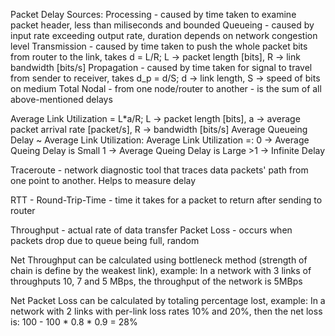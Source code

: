 Packet Delay Sources:
  Processing - caused by time taken to examine packet header, less than miliseconds and bounded
  Queueing - caused by input rate exceeding output rate, duration depends on network congestion level
  Transmission - caused by time taken to push the whole packet bits from router to the link, takes d = L/R; L -> packet length [bits], R -> link bandwidth [bits/s]
  Propagation - caused by time taken for signal to travel from sender to receiver, takes d_p = d/S; d -> link length, S -> speed of bits on medium
  Total Nodal - from one node/router to another - is the sum of all above-mentioned delays

  Average Link Utilization = L*a/R; L -> packet length [bits], a -> average packet arrival rate [packet/s], R -> bandwidth [bits/s]
  Average Queueing Delay ~ Average Link Utilization:
    Average Link Utilization =:
      0 -> Average Queing Delay is Small
      1 -> Average Queing Delay is Large
      >1 -> Infinite Delay

  Traceroute - network diagnostic tool that traces data packets' path from one point to another. Helps to measure delay

  RTT - Round-Trip-Time - time it takes for a packet to return after sending to router

  Throughput - actual rate of data transfer
  Packet Loss - occurs when packets drop due to queue being full, random

  Net Throughput can be calculated using bottleneck method (strength of chain is define by the weakest link), example:
  In a network with 3 links of throughputs 10, 7 and 5 MBps, the throughput of the network is 5MBps

  Net Packet Loss can be calculated by totaling percentage lost, example:
  In a network with 2 links with per-link loss rates 10% and 20%, then the net loss is:
  100 - 100 * 0.8 * 0.9 = 28%

  

  

  
